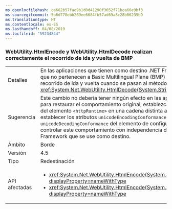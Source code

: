 ```yaml
---
ms.openlocfilehash: ca662b57fae9b1d0d41290f3052f71bca66e9bf3
ms.sourcegitcommit: 5b6d778ebb269ee6684fb57ad69a8c28b06235b9
ms.translationtype: HT
ms.contentlocale: es-ES
ms.lasthandoff: 04/08/2019
ms.locfileid: "59234844"
---
```

### <a name="webutilityhtmlencode-and-webutilityhtmldecode-round-trip-bmp-correctly"></a>WebUtility.HtmlEncode y WebUtility.HtmlDecode realizan correctamente el recorrido de ida y vuelta de BMP

|   |   |
|---|---|
|Detalles|En las aplicaciones que tienen como destino .NET Framework 4.5, los caracteres que no pertenecen a Basic Multilingual Plane (BMP) realizan correctamente el recorrido de ida y vuelta cuando se pasan al método <xref:System.Net.WebUtility.HtmlDecode(System.String)>.|
|Sugerencia|Este cambio no debería tener ningún efecto en las aplicaciones actuales, pero para restaurar el comportamiento original, establezca el atributo <code>targetFramework</code> del elemento <code>&lt;httpRuntime&gt;</code> en una cadena distinta a &quot;4.5&quot;. También puede establecer los atributos <code>unicodeEncodingConformance</code> y <code>unicodeDecodingConformance</code> del elemento de configuración <code>&lt;webUtility&gt;</code> para controlar este comportamiento con independencia de la versión de .NET Framework que se use como destino.|
|Ámbito|Borde|
|Versión|4.5|
|Tipo|Redestinación|
|API afectadas|<ul><li><xref:System.Net.WebUtility.HtmlEncode(System.String)?displayProperty=nameWithType></li><li><xref:System.Net.WebUtility.HtmlEncode(System.String,System.IO.TextWriter)?displayProperty=nameWithType></li></ul>|
